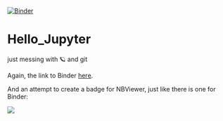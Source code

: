 [![Binder](https://mybinder.org/badge_logo.svg)](https://mybinder.org/v2/gh/ErnestSuyver/Hello_Jupyter/HEAD?labpath=https%3A%2F%2Fgithub.com%2FErnestSuyver%2FHello_Jupyter%2Fblob%2Fmain%2FHello_Jupyter.ipynb)

# Hello_Jupyter
just messing with 🪐 and git

Again, the link to Binder [here](https://mybinder.org/v2/gh/ErnestSuyver/Hello_Jupyter/HEAD?labpath=https%3A%2F%2Fgithub.com%2FErnestSuyver%2FHello_Jupyter%2Fblob%2Fmain%2FHello_Jupyter.ipynb).

And an attempt to create a badge for NBViewer, just like there is one for Binder:

[![](https://img.shields.io/badge/launch-nbviewer-blue?logo=jupyter)](https://nbviewer.org/github/ErnestSuyver/Hello_Jupyter/blob/main/Hello_Jupyter.ipynb) 

